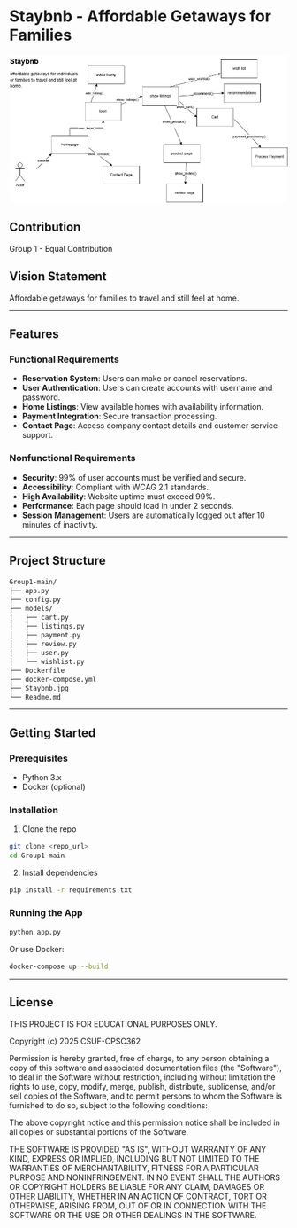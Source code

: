 # Staybnb - Affordable Getaways for Families

![Staybnb](./Staybnb.jpg)

## Contribution
Group 1 - Equal Contribution

## Vision Statement
Affordable getaways for families to travel and still feel at home.

---

## Features

### Functional Requirements
- **Reservation System**: Users can make or cancel reservations.
- **User Authentication**: Users can create accounts with username and password.
- **Home Listings**: View available homes with availability information.
- **Payment Integration**: Secure transaction processing.
- **Contact Page**: Access company contact details and customer service support.

### Nonfunctional Requirements
- **Security**: 99% of user accounts must be verified and secure.
- **Accessibility**: Compliant with WCAG 2.1 standards.
- **High Availability**: Website uptime must exceed 99%.
- **Performance**: Each page should load in under 2 seconds.
- **Session Management**: Users are automatically logged out after 10 minutes of inactivity.

---

## Project Structure
```
Group1-main/
├── app.py
├── config.py
├── models/
│   ├── cart.py
│   ├── listings.py
│   ├── payment.py
│   ├── review.py
│   ├── user.py
│   └── wishlist.py
├── Dockerfile
├── docker-compose.yml
├── Staybnb.jpg
└── Readme.md
```

---

## Getting Started

### Prerequisites
- Python 3.x
- Docker (optional)

### Installation
1. Clone the repo
```bash
git clone <repo_url>
cd Group1-main
```
2. Install dependencies
```bash
pip install -r requirements.txt
```

### Running the App
```bash
python app.py
```

Or use Docker:
```bash
docker-compose up --build
```

---

## License
THIS PROJECT IS FOR EDUCATIONAL PURPOSES ONLY.

Copyright (c) 2025 CSUF-CPSC362

Permission is hereby granted, free of charge, to any person obtaining a copy
of this software and associated documentation files (the "Software"), to deal
in the Software without restriction, including without limitation the rights
to use, copy, modify, merge, publish, distribute, sublicense, and/or sell
copies of the Software, and to permit persons to whom the Software is
furnished to do so, subject to the following conditions:

The above copyright notice and this permission notice shall be included in all
copies or substantial portions of the Software.

THE SOFTWARE IS PROVIDED "AS IS", WITHOUT WARRANTY OF ANY KIND, EXPRESS OR
IMPLIED, INCLUDING BUT NOT LIMITED TO THE WARRANTIES OF MERCHANTABILITY,
FITNESS FOR A PARTICULAR PURPOSE AND NONINFRINGEMENT. IN NO EVENT SHALL THE
AUTHORS OR COPYRIGHT HOLDERS BE LIABLE FOR ANY CLAIM, DAMAGES OR OTHER
LIABILITY, WHETHER IN AN ACTION OF CONTRACT, TORT OR OTHERWISE, ARISING FROM,
OUT OF OR IN CONNECTION WITH THE SOFTWARE OR THE USE OR OTHER DEALINGS IN THE
SOFTWARE.


